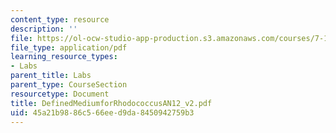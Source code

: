 ```yaml
---
content_type: resource
description: ''
file: https://ol-ocw-studio-app-production.s3.amazonaws.com/courses/7-13-experimental-microbial-genetics-fall-2003/45a21b9886c566eed9da8450942759b3_DefinedMediumforRhodococcusAN12_v2.pdf
file_type: application/pdf
learning_resource_types:
- Labs
parent_title: Labs
parent_type: CourseSection
resourcetype: Document
title: DefinedMediumforRhodococcusAN12_v2.pdf
uid: 45a21b98-86c5-66ee-d9da-8450942759b3
---
```

